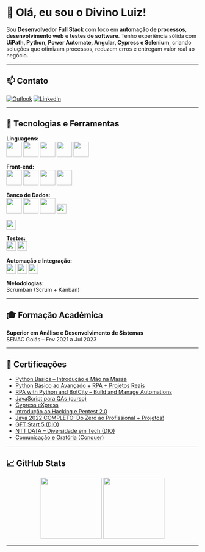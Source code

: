 # 👋 Olá, eu sou o Divino Luiz!

Sou **Desenvolvedor Full Stack** com foco em **automação de processos**, **desenvolvimento web** e **testes de software**. Tenho experiência sólida com **UiPath, Python, Power Automate, Angular, Cypress e Selenium**, criando soluções que otimizam processos, reduzem erros e entregam valor real ao negócio.

---

## 📫 Contato

[![Outlook](https://img.shields.io/badge/Email-Outlook-0078D4?style=for-the-badge&logo=microsoft-outlook&logoColor=white)](mailto:divinoluizdev@outlook.com)
[![LinkedIn](https://img.shields.io/badge/LinkedIn-0077B5?style=for-the-badge&logo=linkedin&logoColor=white)](https://www.linkedin.com/in/divino-luiz/)

---

## 🧠 Tecnologias e Ferramentas

**Linguagens:**  
<img src="https://cdn.jsdelivr.net/gh/devicons/devicon/icons/java/java-original.svg" height="40px"/>
<img src="https://cdn.jsdelivr.net/gh/devicons/devicon/icons/python/python-original.svg" height="40px"/>
<img src="https://cdn.jsdelivr.net/gh/devicons/devicon/icons/javascript/javascript-plain.svg" height="40px"/>
<img src="https://cdn.jsdelivr.net/gh/devicons/devicon/icons/typescript/typescript-original.svg" height="40px"/>
<img src="https://cdn.jsdelivr.net/gh/devicons/devicon/icons/nodejs/nodejs-original.svg" height="40px"/>

**Front-end:**  
<img src="https://cdn.jsdelivr.net/gh/devicons/devicon/icons/angularjs/angularjs-original.svg" height="40px"/>
<img src="https://cdn.jsdelivr.net/gh/devicons/devicon/icons/html5/html5-original.svg" height="40px"/>
<img src="https://cdn.jsdelivr.net/gh/devicons/devicon/icons/css3/css3-original.svg" height="40px"/>
<img src="https://cdn.jsdelivr.net/gh/devicons/devicon/icons/bootstrap/bootstrap-original.svg" height="40px"/>

**Banco de Dados:**  
<img src="https://cdn.jsdelivr.net/gh/devicons/devicon/icons/postgresql/postgresql-original.svg" height="40px"/>
<img src="https://cdn.jsdelivr.net/gh/devicons/devicon/icons/mysql/mysql-original.svg" height="40px"/>
<img src="https://cdn.jsdelivr.net/gh/devicons/devicon/icons/sqlite/sqlite-original.svg" height="40px"/>
<img src="https://img.shields.io/badge/H2-Database-blue?style=flat-square" height="25px"/>
 
<img src="https://cdn.jsdelivr.net/gh/devicons/devicon@latest/icons/mongodb/mongodb-original.svg" height="25px"/>
            
          
**Testes:**  
<img src="https://img.shields.io/badge/Cypress-17202C?style=flat-square&logo=cypress&logoColor=white" height="25px"/>
<img src="https://img.shields.io/badge/Selenium-43B02A?style=flat-square&logo=selenium&logoColor=white" height="25px"/>

**Automação e Integração:**  
<img src="https://img.shields.io/badge/UiPath-0052CC?style=flat-square&logo=uipath&logoColor=white" height="25px"/>
<img src="https://img.shields.io/badge/Power%20Automate-0078D4?style=flat-square&logo=power-automate&logoColor=white" height="25px"/>
<img src="https://img.shields.io/badge/BotCity-black?style=flat-square" height="25px"/>

**Metodologias:**  
Scrumban (Scrum + Kanban)

---

## 🎓 Formação Acadêmica

**Superior em Análise e Desenvolvimento de Sistemas**  
SENAC Goiás – Fev 2021 a Jul 2023

---

## 📜 Certificações

- [Python Basics – Introdução e Mão na Massa](https://www.udemy.com/certificate/UC-ca51c6d6-77cf-4d72-8010-afb12b315e65/)
- [Python Básico ao Avançado + RPA + Projetos Reais](https://www.udemy.com/certificate/UC-94441979-20fa-4308-b71d-6a92bbf2200f/)
- [RPA with Python and BotCity – Build and Manage Automations](https://certificate.botcity.dev/verify/bb0f53465744)
- [JavaScript para QAs (curso)](https://www.udemy.com/course/javascript-para-qas/?couponCode=ST21MT61124)
- [Cypress eXpress](https://www.udemy.com/certificate/UC-68b43608-47b1-4295-898a-a5edf1cd6f6b/)
- [Introdução ao Hacking e Pentest 2.0](https://solyd.com.br/verificar/6E5pzdN6LT/)
- [Java 2022 COMPLETO: Do Zero ao Profissional + Projetos!](https://www.udemy.com/certificate/UC-3598e592-6e37-4e9e-b18d-becbb5c6ebdc/)
- [GFT Start 5 (DIO)](https://www.dio.me/certificate/8041542C/share)
- [NTT DATA – Diversidade em Tech (DIO)](https://www.dio.me/certificate/50057176/share)
- [Comunicação e Oratória (Conquer)](https://www.conquerplus.com.br/certificates/79605fc3-4a25-46c1-aec3-3c29ac2bc266?enrollment)


---

## 📈 GitHub Stats

<div align="center">
  <img height="160em" src="https://github-readme-stats.vercel.app/api?username=DivinoLuizdev&show_icons=true&theme=dark" />
  <img height="160em" src="https://github-readme-stats.vercel.app/api/top-langs/?username=DivinoLuizdev&layout=compact&langs_count=8&theme=dark" />
</div>

---
